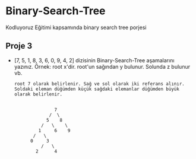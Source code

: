 # Binary-Search-Tree
Kodluyoruz Eğitimi kapsamında binary search tree porjesi

## Proje 3

* [7, 5, 1, 8, 3, 6, 0, 9, 4, 2] dizisinin Binary-Search-Tree aşamalarını yazınız.
  Örnek: root x'dir. root'un sağından y bulunur. Solunda z bulunur vb.

      root 7 olarak belirlenir. Sağ ve sol olarak iki referans alınır. Soldaki eleman düğümden küçük sağdaki elemanlar düğümden büyük olarak belirlenir.
  
      
                     7
                   /  \
                  5    8
                /   \    \
               1     6    9
             /   \
            0     3
                /   \
              2      4
     
